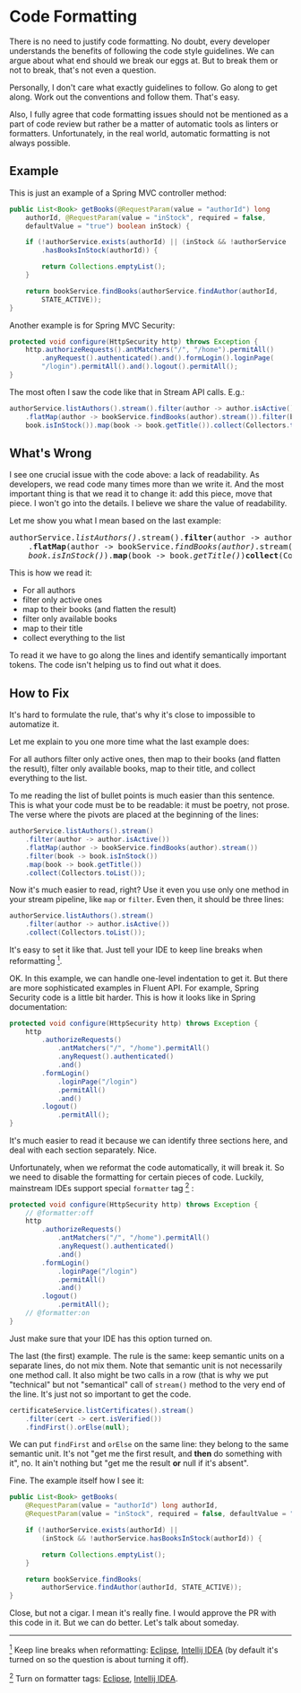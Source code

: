 Code Formatting
===============

There is no need to justify code formatting. No doubt, every developer
understands the benefits of following the code style guidelines. We can
argue about what end should we break our eggs at. But to break them or
not to break, that's not even a question.

Personally, I don't care what exactly guidelines to follow. Go along to
get along. Work out the conventions and follow them. That's easy.

Also, I fully agree that code formatting issues should not be mentioned
as a part of code review but rather be a matter of automatic tools as
linters or formatters. Unfortunately, in the real world, automatic
formatting is not always possible.

Example
-------

This is just an example of a Spring MVC controller method:

```java
public List<Book> getBooks(@RequestParam(value = "authorId") long
    authorId, @RequestParam(value = "inStock", required = false,
    defaultValue = "true") boolean inStock) {

    if (!authorService.exists(authorId) || (inStock && !authorService
        .hasBooksInStock(authorId)) {

        return Collections.emptyList();
    }

    return bookService.findBooks(authorService.findAuthor(authorId,
        STATE_ACTIVE));
}
```

Another example is for Spring MVC Security:

```java
protected void configure(HttpSecurity http) throws Exception {
    http.authorizeRequests().antMatchers("/", "/home").permitAll()
        .anyRequest().authenticated().and().formLogin().loginPage(
        "/login").permitAll().and().logout().permitAll();
}
```

The most often I saw the code like that in Stream API calls. E.g.:

```java
authorService.listAuthors().stream().filter(author -> author.isActive())
    .flatMap(author -> bookService.findBooks(author).stream()).filter(book ->
    book.isInStock()).map(book -> book.getTitle()).collect(Collectors.toList());
```

What's Wrong
------------

I see one crucial issue with the code above: a lack of readability. As
developers, we read code many times more than we write it. And the most
important thing is that we read it to change it: add this piece, move
that piece. I won't go into the details. I believe we share the value
of readability.

Let me show you what I mean based on the last example:

<pre>
authorService.<i>listAuthors()</i>.stream().<b>filter</b>(author -> author.<i>isActive()</i>)
    .<b>flatMap</b>(author -> bookService.<i>findBooks(author)</i>.stream()).<b>filter</b>(book ->
    <i>book.isInStock()</i>).<b>map</b>(book -> book.<i>getTitle()</i>)<b>collect</b>(Collectors.toList());
</pre>

This is how we read it:

* For all authors
* filter only active ones
* map to their books (and flatten the result)
* filter only available books
* map to their title
* collect everything to the list

To read it we have to go along the lines and identify semantically
important tokens. The code isn't helping us to find out what it does.

How to Fix
----------

It's hard to formulate the rule, that's why it's close to impossible
to automatize it.

Let me explain to you one more time what the last example does:

For all authors filter only active ones, then map to their books (and
flatten the result), filter only available books, map to their title,
and collect everything to the list.

To me reading the list of bullet points is much easier than this
sentence. This is what your code must be to be readable: it must be
poetry, not prose. The verse where the pivots are placed at the
beginning of the lines:

```java
authorService.listAuthors().stream()
    .filter(author -> author.isActive())
    .flatMap(author -> bookService.findBooks(author).stream())
    .filter(book -> book.isInStock())
    .map(book -> book.getTitle())
    .collect(Collectors.toList());
```

Now it's much easier to read, right? Use it even you use only one method
in your stream pipeline, like `map` or `filter`. Even then, it should be
three lines:

```java
authorService.listAuthors().stream()
    .filter(author -> author.isActive())
    .collect(Collectors.toList());
```

<a name="b1"></a>
It's easy to set it like that. Just tell your IDE to keep line breaks
when reformatting [<sup>1</sup>](#f1).

OK. In this example, we can handle one-level indentation to get it. But
there are more sophisticated examples in Fluent API. For example, Spring
Security code is a little bit harder. This is how it looks like in
Spring documentation:

```java
protected void configure(HttpSecurity http) throws Exception {
    http
        .authorizeRequests()
            .antMatchers("/", "/home").permitAll()
            .anyRequest().authenticated()
            .and()
        .formLogin()
            .loginPage("/login")
            .permitAll()
            .and()
        .logout()
            .permitAll();
}
```

It's much easier to read it because we can identify three sections here,
and deal with each section separately. Nice.

<a name="b2"></a>
Unfortunately, when we reformat the code automatically, it will break
it. So we need to disable the formatting for certain pieces of code.
Luckily, mainstream IDEs support special `formatter` tag
[<sup>2</sup>](#f2) :

```java
protected void configure(HttpSecurity http) throws Exception {
    // @formatter:off
    http
        .authorizeRequests()
            .antMatchers("/", "/home").permitAll()
            .anyRequest().authenticated()
            .and()
        .formLogin()
            .loginPage("/login")
            .permitAll()
            .and()
        .logout()
            .permitAll();
    // @formatter:on
}
```

Just make sure that your IDE has this option turned on.

The last (the first) example. The rule is the same: keep semantic units
on a separate lines, do not mix them. Note that semantic unit is not
necessarily one method call. It also might be two calls in a row (that
is why we put "technical" but not "semantical" call of `stream()` method
to the very end of the line. It's just not so important to get the code.

```java
certificateService.listCertificates().stream()
    .filter(cert -> cert.isVerified())
    .findFirst().orElse(null);
```

We can put `findFirst` and `orElse` on the same line: they belong to
the same semantic unit. It's not "get me the first result, and **then**
do something with it", no. It ain't nothing but "get me the result
**or** null if it's absent".

Fine. The example itself how I see it:

```java
public List<Book> getBooks(
    @RequestParam(value = "authorId") long authorId,
    @RequestParam(value = "inStock", required = false, defaultValue = "true") boolean inStock) {

    if (!authorService.exists(authorId) ||
        (inStock && !authorService.hasBooksInStock(authorId)) {

        return Collections.emptyList();
    }

    return bookService.findBooks(
        authorService.findAuthor(authorId, STATE_ACTIVE));
}
```

Close, but not a cigar. I mean it's really fine. I would approve the PR
with this code in it. But we can do better. Let's talk about someday.

---

<a name="f1"/>[<sup>1</sup>](#b1) Keep line breaks when reformatting:
[Eclipse](https://stackoverflow.com/a/19697144/8081752),
[Intellij IDEA](https://stackoverflow.com/a/7162569/8081752) (by default
it's turned on so the question is about turning it off).

<a name="f2"/>[<sup>2</sup>](#b2) Turn on formatter tags:
[Eclipse](https://stackoverflow.com/a/5115143/8081752),
[Intellij IDEA](https://stackoverflow.com/a/19492318/8081752).

